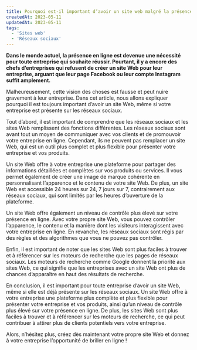 ```yaml
---
title: Pourquoi est-il important d’avoir un site web malgré la présence des réseaux sociaux ?
createdAt: 2023-05-11
updatedAt: 2023-05-11
tags:
  - 'Sites web'
  - 'Réseaux sociaux'
---
```


**Dans le monde actuel, la présence en ligne est devenue une nécessité pour toute entreprise qui souhaite réussir. Pourtant, il y a encore des chefs d’entreprises qui refusent de créer un site Web pour leur entreprise, arguant que leur page Facebook ou leur compte Instagram suffit amplement.**

Malheureusement, cette vision des choses est fausse et peut nuire gravement à leur entreprise. Dans cet article, nous allons expliquer pourquoi il est toujours important d’avoir un site Web, même si votre entreprise est présente sur les réseaux sociaux.

Tout d’abord, il est important de comprendre que les réseaux sociaux et les sites Web remplissent des fonctions différentes. Les réseaux sociaux sont avant tout un moyen de communiquer avec vos clients et de promouvoir votre entreprise en ligne. Cependant, ils ne peuvent pas remplacer un site Web, qui est un outil plus complet et plus flexible pour présenter votre entreprise et vos produits.

Un site Web offre à votre entreprise une plateforme pour partager des informations détaillées et complètes sur vos produits ou services. Il vous permet également de créer une image de marque cohérente en personnalisant l’apparence et le contenu de votre site Web. De plus, un site Web est accessible 24 heures sur 24, 7 jours sur 7, contrairement aux réseaux sociaux, qui sont limités par les heures d’ouverture de la plateforme.

Un site Web offre également un niveau de contrôle plus élevé sur votre présence en ligne. Avec votre propre site Web, vous pouvez contrôler l’apparence, le contenu et la manière dont les visiteurs interagissent avec votre entreprise en ligne. En revanche, les réseaux sociaux sont régis par des règles et des algorithmes que vous ne pouvez pas contrôler.

Enfin, il est important de noter que les sites Web sont plus faciles à trouver et à référencer sur les moteurs de recherche que les pages de réseaux sociaux. Les moteurs de recherche comme Google donnent la priorité aux sites Web, ce qui signifie que les entreprises avec un site Web ont plus de chances d’apparaître en haut des résultats de recherche.

En conclusion, il est important pour toute entreprise d’avoir un site Web, même si elle est déjà présente sur les réseaux sociaux. Un site Web offre à votre entreprise une plateforme plus complète et plus flexible pour présenter votre entreprise et vos produits, ainsi qu’un niveau de contrôle plus élevé sur votre présence en ligne. De plus, les sites Web sont plus faciles à trouver et à référencer sur les moteurs de recherche, ce qui peut contribuer à attirer plus de clients potentiels vers votre entreprise.

Alors, n’hésitez plus, créez dès maintenant votre propre site Web et donnez à votre entreprise l’opportunité de briller en ligne !
